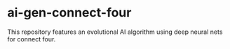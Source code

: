 # ai-gen-connect-four
This repository features an evolutional AI algorithm using deep neural nets for connect four.
